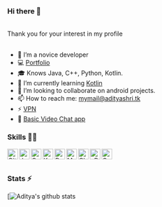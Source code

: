 ### Hi there 👋
</br>
Thank you for your interest in my profile
</br>
</br>

<!--
![Profile Views](https://hits.seeyoufarm.com/api/count/incr/badge.svg?url=https://github.com/aditya-shri/&title=Profile%20Views)
-->
- 🔭 I’m a novice developer
- 💻 [Portfolio](https://adityashri.tk)
- 🎓 Knows Java, C++, Python, Kotlin.
- 🌱 I’m currently learning [Kotlin](https://en.wikipedia.org/wiki/Kotlin_(programming_language))
- 👯 I’m looking to collaborate on android projects.
- 📫 How to reach me: mymail@adityashri.tk
- ⚡ [VPN](https://github.com/aditya-shri/VPN)
- 💬 [Basic Video Chat app](https://video.adityshri.tk)
<!--
- 🤔 I’m looking for help with ...
- 💬 Ask me about ...
- 😄 Pronouns: ...
- ⚡ Fun fact: ... 
-->


### Skills 👨‍💻

<img align="left" alt="GitHub" width="24px" src="https://cdn.jsdelivr.net/npm/simple-icons@4.7.0/icons/github.svg" />
<img align="left" alt="Java" width="24px" src="https://cdn.jsdelivr.net/npm/simple-icons@4.7.0/icons/java.svg" />
<img align="left" alt="C++" width="24px" src="https://cdn.jsdelivr.net/npm/simple-icons@4.7.0/icons/cplusplus.svg" />
<img align="left" alt="Kotlin" width="24px" src="https://cdn.jsdelivr.net/npm/simple-icons@4.7.0/icons/kotlin.svg" />
<img align="left" alt="Python" width="24px" src="https://cdn.jsdelivr.net/npm/simple-icons@4.7.0/icons/python.svg" />
<img align="left" alt="MySQL" width="24px" src="https://cdn.jsdelivr.net/npm/simple-icons@4.7.0/icons/mysql.svg" />
<img align="left" alt="Cloudflare" width="24px" src="https://cdn.jsdelivr.net/npm/simple-icons@4.7.0/icons/cloudflare.svg" />
<img align="left" alt="cPanel" width="24px" src="https://cdn.jsdelivr.net/npm/simple-icons@4.7.0/icons/cpanel.svg" />
<img align="left" alt="Google Products Expert" width="24px" src="https://cdn.jsdelivr.net/npm/simple-icons@4.7.0/icons/google.svg" />


</br>
</br>

### Stats ⚡️

[![Aditya's github stats](https://github-readme-stats.vercel.app/api?username=aditya-shri&show_icons=true&theme=radical)
